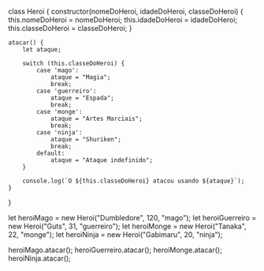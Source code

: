 class Heroi {
    constructor(nomeDoHeroi, idadeDoHeroi, classeDoHeroi) {
        this.nomeDoHeroi = nomeDoHeroi;
        this.idadeDoHeroi = idadeDoHeroi;
        this.classeDoHeroi = classeDoHeroi;
    }

    atacar() {
        let ataque;

        switch (this.classeDoHeroi) {
            case 'mago':
                ataque = "Magia";
                break;
            case 'guerreiro':
                ataque = "Espada";
                break;
            case 'monge':
                ataque = "Artes Marciais";
                break;
            case 'ninja':
                ataque = "Shuriken";
                break;
            default:
                ataque = "Ataque indefinido";
        }

        console.log(`O ${this.classeDoHeroi} atacou usando ${ataque}`);
    }
}

let heroiMago = new Heroi("Dumbledore", 120, "mago");
let heroiGuerreiro = new Heroi("Guts", 31, "guerreiro");
let heroiMonge = new Heroi("Tanaka", 22, "monge");
let heroiNinja = new Heroi("Gabimaru", 20, "ninja");

heroiMago.atacar();
heroiGuerreiro.atacar();
heroiMonge.atacar();
heroiNinja.atacar();

